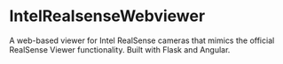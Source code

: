 # IntelRealsenseWebviewer
A web-based viewer for Intel RealSense cameras that mimics the official RealSense Viewer functionality. Built with Flask and Angular.
